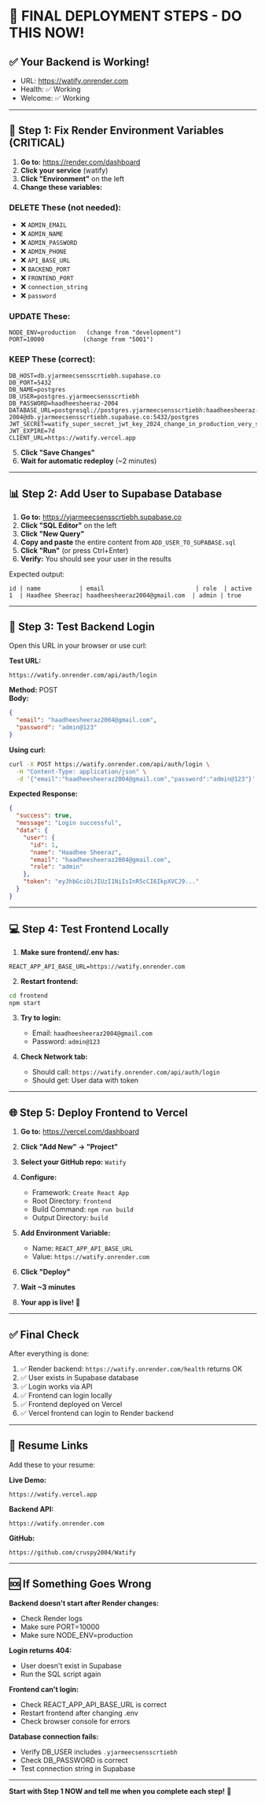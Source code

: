 # 🚀 FINAL DEPLOYMENT STEPS - DO THIS NOW!

## ✅ Your Backend is Working!
- URL: https://watify.onrender.com
- Health: ✅ Working
- Welcome: ✅ Working

---

## 🔧 Step 1: Fix Render Environment Variables (CRITICAL)

1. **Go to:** https://render.com/dashboard
2. **Click your service** (watify)
3. **Click "Environment"** on the left
4. **Change these variables:**

### DELETE These (not needed):
- ❌ `ADMIN_EMAIL`
- ❌ `ADMIN_NAME`
- ❌ `ADMIN_PASSWORD`
- ❌ `ADMIN_PHONE`
- ❌ `API_BASE_URL`
- ❌ `BACKEND_PORT`
- ❌ `FRONTEND_PORT`
- ❌ `connection_string`
- ❌ `password`

### UPDATE These:
```
NODE_ENV=production   (change from "development")
PORT=10000           (change from "5001")
```

### KEEP These (correct):
```
DB_HOST=db.yjarmeecsensscrtiebh.supabase.co
DB_PORT=5432
DB_NAME=postgres
DB_USER=postgres.yjarmeecsensscrtiebh
DB_PASSWORD=haadheesheeraz-2004
DATABASE_URL=postgresql://postgres.yjarmeecsensscrtiebh:haadheesheeraz-2004@db.yjarmeecsensscrtiebh.supabase.co:5432/postgres
JWT_SECRET=watify_super_secret_jwt_key_2024_change_in_production_very_secure_token
JWT_EXPIRE=7d
CLIENT_URL=https://watify.vercel.app
```

5. **Click "Save Changes"**
6. **Wait for automatic redeploy** (~2 minutes)

---

## 📊 Step 2: Add User to Supabase Database

1. **Go to:** https://yjarmeecsensscrtiebh.supabase.co
2. **Click "SQL Editor"** on the left
3. **Click "New Query"**
4. **Copy and paste** the entire content from `ADD_USER_TO_SUPABASE.sql`
5. **Click "Run"** (or press Ctrl+Enter)
6. **Verify:** You should see your user in the results

Expected output:
```
id | name           | email                          | role  | active
1  | Haadhee Sheeraz| haadheesheeraz2004@gmail.com  | admin | true
```

---

## 🧪 Step 3: Test Backend Login

Open this URL in your browser or use curl:

**Test URL:**
```
https://watify.onrender.com/api/auth/login
```

**Method:** POST  
**Body:**
```json
{
  "email": "haadheesheeraz2004@gmail.com",
  "password": "admin@123"
}
```

**Using curl:**
```bash
curl -X POST https://watify.onrender.com/api/auth/login \
  -H "Content-Type: application/json" \
  -d '{"email":"haadheesheeraz2004@gmail.com","password":"admin@123"}'
```

**Expected Response:**
```json
{
  "success": true,
  "message": "Login successful",
  "data": {
    "user": {
      "id": 1,
      "name": "Haadhee Sheeraz",
      "email": "haadheesheeraz2004@gmail.com",
      "role": "admin"
    },
    "token": "eyJhbGciOiJIUzI1NiIsInR5cCI6IkpXVCJ9..."
  }
}
```

---

## 💻 Step 4: Test Frontend Locally

1. **Make sure frontend/.env has:**
```
REACT_APP_API_BASE_URL=https://watify.onrender.com
```

2. **Restart frontend:**
```bash
cd frontend
npm start
```

3. **Try to login:**
   - Email: `haadheesheeraz2004@gmail.com`
   - Password: `admin@123`

4. **Check Network tab:**
   - Should call: `https://watify.onrender.com/api/auth/login`
   - Should get: User data with token

---

## 🌐 Step 5: Deploy Frontend to Vercel

1. **Go to:** https://vercel.com/dashboard
2. **Click "Add New" → "Project"**
3. **Select your GitHub repo:** `Watify`
4. **Configure:**
   - Framework: `Create React App`
   - Root Directory: `frontend`
   - Build Command: `npm run build`
   - Output Directory: `build`

5. **Add Environment Variable:**
   - Name: `REACT_APP_API_BASE_URL`
   - Value: `https://watify.onrender.com`

6. **Click "Deploy"**
7. **Wait ~3 minutes**
8. **Your app is live!** 🎉

---

## ✅ Final Check

After everything is done:

1. ✅ Render backend: `https://watify.onrender.com/health` returns OK
2. ✅ User exists in Supabase database
3. ✅ Login works via API
4. ✅ Frontend can login locally
5. ✅ Frontend deployed on Vercel
6. ✅ Vercel frontend can login to Render backend

---

## 🎯 Resume Links

Add these to your resume:

**Live Demo:**
```
https://watify.vercel.app
```

**Backend API:**
```
https://watify.onrender.com
```

**GitHub:**
```
https://github.com/cruspy2004/Watify
```

---

## 🆘 If Something Goes Wrong

**Backend doesn't start after Render changes:**
- Check Render logs
- Make sure PORT=10000
- Make sure NODE_ENV=production

**Login returns 404:**
- User doesn't exist in Supabase
- Run the SQL script again

**Frontend can't login:**
- Check REACT_APP_API_BASE_URL is correct
- Restart frontend after changing .env
- Check browser console for errors

**Database connection fails:**
- Verify DB_USER includes `.yjarmeecsensscrtiebh`
- Check DB_PASSWORD is correct
- Test connection string in Supabase

---

**Start with Step 1 NOW and tell me when you complete each step!** 🚀
